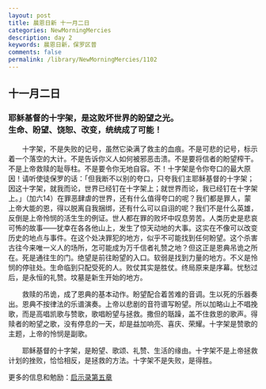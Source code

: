 ```yaml
---
layout: post
title: 晨恩日新 十一月二日
categories: NewMorningMercies
description: day 2
keywords: 晨恩日新，保罗区普
comments: false
permalink: /library/NewMorningMercies/1102
---
```


## 十一月二日

### 耶稣基督的十字架，是这败坏世界的盼望之光。 <br> 生命、盼望、饶恕、改变，统统成了可能！

&emsp;&emsp;十字架，不是失败的记号，虽然它染满了救主的血痕。不是可悲的记号，标示着一个落空的大计。不是告诉你义人如何被邪恶击溃。不是要将信者的盼望榨干。不是上帝救赎的耻辱柱。不是要令你无地自容。不！十字架是令你夸口的最大原因！请听使徒保罗的话：「但我断不以别的夸口，只夸我们主耶稣基督的十字架；因这十字架，就我而论，世界已经钉在十字架上；就世界而论，我已经钉在十字架上。」（加六14）在罪恶肆虐的世界，还有什么值得夸口的呢？我们都是罪人，蒙上帝大能的恩，得以脱离自我捆绑，还有什么可以自诩的呢？我们不是什么英雄，反倒是上帝怜悯的活生生的例证。世人都在罪的败坏中叹息劳苦。人类历史是悲哀可怖的故事——犹幸在各各他山上，发生了惊天动地的大事。这实在不像可以改变历史的地点与事件。在这个处决罪犯的地方，似乎不可能找到任何盼望。这个杀害古往今来唯一义人的场所，怎可能成为万千信者礼赞之地？但这正是恩典吊诡之所在。死是通往生的门。绝望是前往盼望的入口。软弱是找到力量的地方。不义是怜悯的停驻处。生命临到只配受死的人。败仗其实是胜仗。终局原来是序幕。忧愁过后，是永恒的礼赞。坟墓是新生开始的地方。

&emsp;&emsp;救赎的吊诡，成了恩典的基本动作。盼望配合着苦难的音调。生以死的乐器奏出。恩典不按律法的乐谱演奏。上帝以悲剧的音符谱写盼望。所以加略山上不唱挽歌，而是高唱凯歌与赞歌，歌唱盼望与拯救。撒但的聒躁，盖不住救恩的歌声。得赎者的盼望之歌，没有停息的一天，却是益加响亮、喜庆、荣耀。十字架是赞歌的主题，上帝的怜悯是副歌。

&emsp;&emsp;耶稣基督的十字架，是盼望、歌颂、礼赞、生活的缘由。十字架不是上帝拯救计划的挫败，恰恰相反，是拯救的方法。十字架不是失败，是得胜。

更多的信息和勉励：[启示录第五章]()
